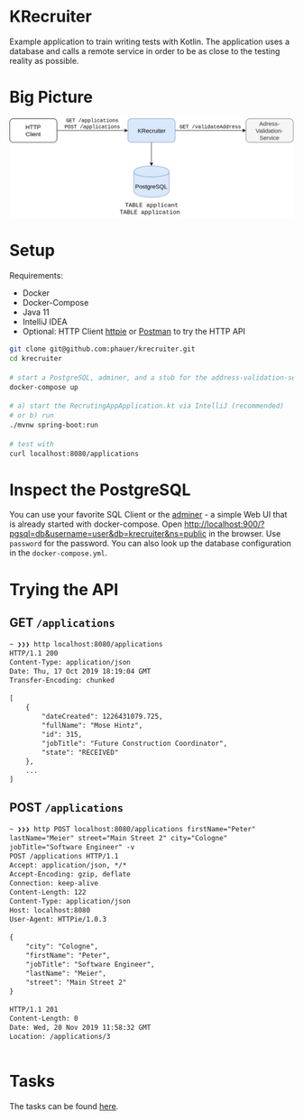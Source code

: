 # KRecruiter

Example application to train writing tests with Kotlin. The application uses a database and calls a remote service in order to be as close to the testing reality as possible.  

# Big Picture

![KRecruiter Big Picture](docs/krecruiter-big-picture.png)

# Setup

Requirements:

- Docker
- Docker-Compose
- Java 11
- IntelliJ IDEA
- Optional: HTTP Client [httpie](https://httpie.org/) or [Postman](https://www.getpostman.com/) to try the HTTP API 

```bash
git clone git@github.com:phauer/krecruiter.git
cd krecruiter

# start a PostgreSQL, adminer, and a stub for the address-validation-service
docker-compose up

# a) start the RecrutingAppApplication.kt via IntelliJ (recommended)
# or b) run
./mvnw spring-boot:run

# test with
curl localhost:8080/applications
```

# Inspect the PostgreSQL

You can use your favorite SQL Client or the [adminer](https://www.adminer.org/) - a simple Web UI that is already started with docker-compose. Open [http://localhost:900/?pgsql=db&username=user&db=krecruiter&ns=public](http://localhost:900/?pgsql=db&username=user&db=krecruiter&ns=public) in the browser. Use `password` for the password. You can also look up the database configuration in the `docker-compose.yml`.

# Trying the API

## GET `/applications`

```
~ ❯❯❯ http localhost:8080/applications
HTTP/1.1 200 
Content-Type: application/json
Date: Thu, 17 Oct 2019 18:19:04 GMT
Transfer-Encoding: chunked

[
    {
        "dateCreated": 1226431079.725,
        "fullName": "Mose Hintz",
        "id": 315,
        "jobTitle": "Future Construction Coordinator",
        "state": "RECEIVED"
    },
    ...
]
```

## POST `/applications`

```
~ ❯❯❯ http POST localhost:8080/applications firstName="Peter" lastName="Meier" street="Main Street 2" city="Cologne" jobTitle="Software Engineer" -v
POST /applications HTTP/1.1
Accept: application/json, */*
Accept-Encoding: gzip, deflate
Connection: keep-alive
Content-Length: 122
Content-Type: application/json
Host: localhost:8080
User-Agent: HTTPie/1.0.3

{
    "city": "Cologne",
    "firstName": "Peter",
    "jobTitle": "Software Engineer",
    "lastName": "Meier",
    "street": "Main Street 2"
}

HTTP/1.1 201 
Content-Length: 0
Date: Wed, 20 Nov 2019 11:58:32 GMT
Location: /applications/3


```

# Tasks

The tasks can be found [here](tasks.md).